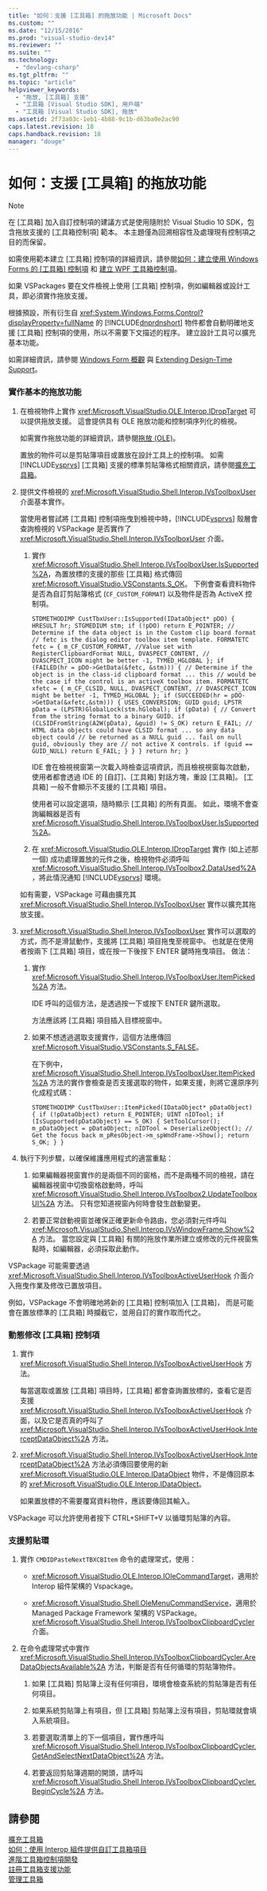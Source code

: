 ```yaml
---
title: "如何：支援 [工具箱] 的拖放功能 | Microsoft Docs"
ms.custom: ""
ms.date: "12/15/2016"
ms.prod: "visual-studio-dev14"
ms.reviewer: ""
ms.suite: ""
ms.technology: 
  - "devlang-csharp"
ms.tgt_pltfrm: ""
ms.topic: "article"
helpviewer_keywords: 
  - "拖放, [工具箱] 支援"
  - "工具箱 [Visual Studio SDK], 用戶端"
  - "工具箱 [Visual Studio SDK], 拖放"
ms.assetid: 2f73a03c-1eb1-4b88-9c1b-d63ba0e2ac90
caps.latest.revision: 18
caps.handback.revision: 18
manager: "douge"
---
```

# 如何：支援 [工具箱] 的拖放功能
> [!NOTE]
>  在 \[工具箱\] 加入自訂控制項的建議方式是使用隨附於 Visual Studio 10 SDK，包含拖放支援的 \[工具箱控制項\] 範本。 本主題僅為回溯相容性及處理現有控制項之目的而保留。  
>   
>  如需使用範本建立 \[工具箱\] 控制項的詳細資訊，請參閱[如何：建立使用 Windows Forms 的 \[工具箱\] 控制項](../Topic/How%20to:%20Create%20a%20Toolbox%20Control%20That%20Uses%20Windows%20Forms.md) 和 [建立 WPF 工具箱控制項](../extensibility/creating-a-wpf-toolbox-control.md)。  
  
 如果 VSPackages 要在文件檢視上使用 \[工具箱\] 控制項，例如編輯器或設計工具，即必須實作拖放支援。  
  
 根據預設，所有衍生自 <xref:System.Windows.Forms.Control?displayProperty=fullName> 的 [!INCLUDE[dnprdnshort](../code-quality/includes/dnprdnshort_md.md)] 物件都會自動明確地支援 \[工具箱\] 控制項的使用，所以不需要下文描述的程序。 建立設計工具可以擴充基本功能。  
  
 如需詳細資訊，請參閱 [Windows Form 概觀](../Topic/Windows%20Forms%20Overview.md) 與 [Extending Design\-Time Support](../Topic/Extending%20Design-Time%20Support.md)。  
  
### 實作基本的拖放功能  
  
1.  在檢視物件上實作 <xref:Microsoft.VisualStudio.OLE.Interop.IDropTarget> 可以提供拖放支援。 這會提供具有 OLE 拖放功能和控制項序列化的檢視。  
  
     如需實作拖放功能的詳細資訊，請參閱[拖放 \(OLE\)](/visual-cpp/mfc/drag-and-drop-ole)。  
  
     置放的物件可以是剪貼簿項目或置放在設計工具上的控制項。 如需 [!INCLUDE[vsprvs](../code-quality/includes/vsprvs_md.md)] \[工具箱\] 支援的標準剪貼簿格式相關資訊，請參閱[擴充工具箱](../misc/extending-the-toolbox.md)。  
  
2.  提供文件檢視的 <xref:Microsoft.VisualStudio.Shell.Interop.IVsToolboxUser> 介面基本實作。  
  
     當使用者嘗試將 \[工具箱\] 控制項拖曳到檢視中時，[!INCLUDE[vsprvs](../code-quality/includes/vsprvs_md.md)] 殼層會查詢檢視的 VSPackage 是否實作了 <xref:Microsoft.VisualStudio.Shell.Interop.IVsToolboxUser> 介面。  
  
    1.  實作 <xref:Microsoft.VisualStudio.Shell.Interop.IVsToolboxUser.IsSupported%2A>，為置放標的支援的那些 \[工具箱\] 格式傳回 <xref:Microsoft.VisualStudio.VSConstants.S_OK>。 下例會查看資料物件是否為自訂剪貼簿格式 \(`CF_CUSTOM_FORMAT`\) 以及物件是否為 ActiveX 控制項。  
  
        ```cpp#  
        STDMETHODIMP CustTbxUser::IsSupported(IDataObject* pDO) { HRESULT hr; STGMEDIUM stm; if (!pDO) return E_POINTER; // Determine if the data object is in the Custom clip board format // fetc is the dialog editor toolbox item template. FORMATETC fetc = { m_CF_CUSTOM_FORMAT, //Value set with RegisterClipboardFormat NULL, DVASPECT_CONTENT, // DVASCPECT_ICON might be better -1, TYMED_HGLOBAL }; if (FAILED(hr = pDO->GetData(&fetc, &stm))) { // Determine if the object is in the class-id clipboard format ... this // would be the case if the control is an activeX toolbox item. FORMATETC xfetc = { m_CF_CLSID, NULL, DVASPECT_CONTENT, // DVASCPECT_ICON might be better -1, TYMED_HGLOBAL }; if (SUCCEEDED(hr = pDO->GetData(&xfetc,&stm))) { USES_CONVERSION; GUID guid; LPSTR pData = (LPSTR)GlobalLock(stm.hGlobal); if (pData) { // Convert from the string format to a binary GUID. if (CLSIDFromString(A2W(pData), &guid) != S_OK) return E_FAIL; // HTML data objects could have CLSID format ... so any data object could // be returned as a NULL guid ... fail on null guid, obviously they are // not active X controls. if (guid == GUID_NULL) return E_FAIL; } } } return hr; }  
        ```  
  
         IDE 會在檢視視窗第一次載入時檢查這項資訊，而且檢視視窗每次啟動，使用者都會透過 IDE 的 \[自訂\]、\[工具箱\] 對話方塊，重設 \[工具箱\]。 \[工具箱\] 一般不會顯示不支援的 \[工具箱\] 項目。  
  
         使用者可以設定選項，隨時顯示 \[工具箱\] 的所有頁面。 如此，環境不會查詢編輯器是否有 <xref:Microsoft.VisualStudio.Shell.Interop.IVsToolboxUser.IsSupported%2A>。  
  
    2.  在 <xref:Microsoft.VisualStudio.OLE.Interop.IDropTarget> 實作 \(如上述那一個\) 成功處理置放的元件之後，檢視物件必須呼叫 <xref:Microsoft.VisualStudio.Shell.Interop.IVsToolbox2.DataUsed%2A>，將此情況通知 [!INCLUDE[vsprvs](../code-quality/includes/vsprvs_md.md)] 環境。  
  
     如有需要，VSPackage 可藉由擴充其 <xref:Microsoft.VisualStudio.Shell.Interop.IVsToolboxUser> 實作以擴充其拖放支援。  
  
3.  <xref:Microsoft.VisualStudio.Shell.Interop.IVsToolboxUser> 實作可以選取的方式，而不是滑鼠動作，支援將 \[工具箱\] 項目拖曳至視窗中。 也就是在使用者按兩下 \[工具箱\] 項目，或在按一下後按下 ENTER 鍵時拖曳項目。 做法：  
  
    1.  實作 <xref:Microsoft.VisualStudio.Shell.Interop.IVsToolboxUser.ItemPicked%2A> 方法。  
  
         IDE 呼叫的這個方法，是透過按一下或按下 ENTER 鍵所選取。  
  
         方法應該將 \[工具箱\] 項目插入目標視窗中。  
  
    2.  如果不想透過選取支援實作，這個方法應傳回 <xref:Microsoft.VisualStudio.VSConstants.S_FALSE>。  
  
         在下例中，<xref:Microsoft.VisualStudio.Shell.Interop.IVsToolboxUser.ItemPicked%2A> 方法的實作會檢查是否支援選取的物件，如果支援，則將它還原序列化成程式碼：  
  
        ```cpp#  
        STDMETHODIMP CustTbxUser::ItemPicked(IDataObject* pDataObject) { if (!pDataObject) return E_POINTER; UINT nIDTool; if (IsSupported(pDataObject) == S_OK) { SetToolCursor(); m_pDataObject = pDataObject; nIDTool = DeserializeObject(); // Get the focus back m_pResObject->m_spWndFrame->Show(); return S_OK; } }  
        ```  
  
4.  執行下列步驟，以確保維護應用程式的適當重點：  
  
    1.  如果編輯器視窗實作的是兩個不同的窗格，而不是兩種不同的檢視，請在編輯器視窗中切換窗格啟動時，呼叫 <xref:Microsoft.VisualStudio.Shell.Interop.IVsToolbox2.UpdateToolboxUI%2A> 方法。 只有您知道視窗內何時會發生啟動變更。  
  
    2.  若要正常啟動視窗並確保正確更新命令路由，您必須對元件呼叫 <xref:Microsoft.VisualStudio.Shell.Interop.IVsWindowFrame.Show%2A> 方法。 當您設定與 \[工具箱\] 有關的拖放作業所建立或修改的元件視窗焦點時，如編輯器，必須採取此動作。  
  
 VSPackage 可能需要透過 <xref:Microsoft.VisualStudio.Shell.Interop.IVsToolboxActiveUserHook> 介面介入拖曳作業及修改已置放項目。  
  
 例如，VSPackage 不會明確地將新的 \[工具箱\] 控制項加入 \[工具箱\]， 而是可能會在置放標準的 \[工具箱\] 時攔截它，並用自訂的實作取而代之。  
  
### 動態修改 \[工具箱\] 控制項  
  
1.  實作 <xref:Microsoft.VisualStudio.Shell.Interop.IVsToolboxActiveUserHook> 方法。  
  
     每當選取或置放 \[工具箱\] 項目時，\[工具箱\] 都會查詢置放標的，查看它是否支援 <xref:Microsoft.VisualStudio.Shell.Interop.IVsToolboxActiveUserHook> 介面，以及它是否真的呼叫了 <xref:Microsoft.VisualStudio.Shell.Interop.IVsToolboxActiveUserHook.InterceptDataObject%2A> 方法。  
  
2.  <xref:Microsoft.VisualStudio.Shell.Interop.IVsToolboxActiveUserHook.InterceptDataObject%2A> 方法必須傳回要使用的新 <xref:Microsoft.VisualStudio.OLE.Interop.IDataObject> 物件，不是傳回原本的 <xref:Microsoft.VisualStudio.OLE.Interop.IDataObject>。  
  
     如果置放標的不需要覆寫資料物件，應該要傳回其輸入。  
  
 VSPackage 可以允許使用者按下 CTRL\+SHIFT\+V 以循環剪貼簿的內容。  
  
### 支援剪貼環  
  
1.  實作 `CMDIDPasteNextTBXCBItem` 命令的處理常式，使用：  
  
    -   <xref:Microsoft.VisualStudio.OLE.Interop.IOleCommandTarget>，適用於 Interop 組件架構的 Vspackage。  
  
    -   <xref:Microsoft.VisualStudio.Shell.OleMenuCommandService>，適用於 Managed Package Framework 架構的 VSPackage。<xref:Microsoft.VisualStudio.Shell.Interop.IVsToolboxClipboardCycler> 介面。  
  
2.  在命令處理常式中實作 <xref:Microsoft.VisualStudio.Shell.Interop.IVsToolboxClipboardCycler.AreDataObjectsAvailable%2A> 方法，判斷是否有任何循環的剪貼簿物件。  
  
    1.  如果 \[工具箱\] 剪貼簿上沒有任何項目，環境會檢查系統的剪貼簿是否有任何項目。  
  
    2.  如果系統剪貼簿上有項目，但 \[工具箱\] 剪貼簿上沒有項目，剪貼環就會填入系統項目。  
  
    3.  若要選取清單上的下一個項目，實作應呼叫 <xref:Microsoft.VisualStudio.Shell.Interop.IVsToolboxClipboardCycler.GetAndSelectNextDataObject%2A> 方法。  
  
    4.  若要返回剪貼簿週期的開頭，請呼叫 <xref:Microsoft.VisualStudio.Shell.Interop.IVsToolboxClipboardCycler.BeginCycle%2A> 方法。  
  
## 請參閱  
 [擴充工具箱](../misc/extending-the-toolbox.md)   
 [如何：使用 Interop 組件提供自訂工具箱項目](../Topic/How%20to:%20Provide%20Custom%20Toolbox%20Items%20By%20Using%20Interop%20Assemblies.md)   
 [進階工具箱控制項開發](/visual-cpp/misc/advanced-toolbox-control-development)   
 [註冊工具箱支援功能](../misc/registering-toolbox-support-features.md)   
 [管理工具箱](/visual-cpp/misc/managing-the-toolbox)